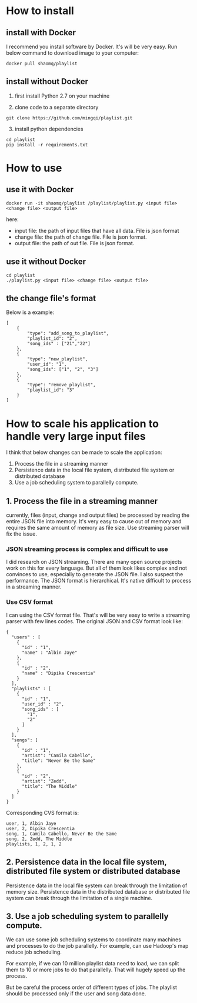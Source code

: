 # How to install
## install with Docker
I recommend you install software by Docker. It's will be very easy. Run below command to download image to your computer:

```
docker pull shaomq/playlist
```

## install without Docker

1. first install Python 2.7 on your machine

2. clone code to a separate directory

```
git clone https://github.com/mingqi/playlist.git
```

3. install python dependencies

```
cd playlist
pip install -r requirements.txt
```

# How to use
## use it with Docker
```
docker run -it shaomq/playlist /playlist/playlist.py <input file> <change file> <output file>
```

here:
* input file: the path of input files that have all data. File is json format
* change file: the path of change file. File is json format.
* output file: the path of out file. File is json format.

## use it without Docker

```
cd playlist
./playlist.py <input file> <change file> <output file>
```

## the change file's format
Below is a example:
```
[
    {
        "type": "add_song_to_playlist",
        "playlist_id": "2",
        "song_ids" : ["21","22"]
    },
    {
        "type": "new_playlist",
        "user_id": "1",
        "song_ids": ["1", "2", "3"]
    },
    {
        "type": "remove_playlist",
        "playlist_id": "3"
    }
]
```

# How to scale his application to handle very large input files
I think that below changes can be made to scale the application:
1. Process the file in a streaming manner
2. Persistence data in the local file system, distributed file system or distributed database 
3.  Use a job scheduling system to parallelly compute.

## 1. Process the file in a streaming manner
currently, files (input, change and output files) be processed by reading the entire JSON file into memory. It's very easy to cause out of memory and requires the same amount of memory as file size.  Use streaming parser will fix the issue. 

### JSON streaming process is complex and difficult to use
I did research on JSON streaming.  There are many open source projects work on this for every language. But all of them look likes complex and not convinces to use, especially to generate the JSON file.  I also suspect the performance.  The JSON format is hierarchical. It's native difficult to process in a streaming manner. 

### Use CSV format 
I can using the CSV format file. That's will be very easy to write a streaming parser with few lines codes. The original JSON and CSV format look like:

```
{
  "users" : [
    {
      "id" : "1",
      "name" : "Albin Jaye"
    },
    {
      "id" : "2",
      "name" : "Dipika Crescentia"
    }
  ],
  "playlists" : [
    {
      "id" : "1",
      "user_id" : "2",
      "song_ids" : [
        "1",
        "2"
      ]
    }
  ],
  "songs": [
    {
      "id" : "1",
      "artist": "Camila Cabello",
      "title": "Never Be the Same"
    },
    {
      "id" : "2",
      "artist": "Zedd",
      "title": "The Middle"
    }
  ]
}

```


Corresponding CVS format is:
```
user, 1, Albin Jaye
user, 2, Dipika Crescentia
song, 1, Camila Cabello, Never Be the Same
song, 2, Zedd, The Middle
playlists, 1, 2, 1, 2
```

## 2. Persistence data in the local file system, distributed file system or distributed database 

Persistence data in the local file system can break through the limitation of memory size. Persistence data in the distributed database or distributed file system can break through the limitation of a single machine.

## 3. Use a job scheduling system to parallelly compute.
We can use some job scheduling systems to coordinate many machines and processes to do the job parallelly.  For example, can use Hadoop's map reduce job scheduling. 

For example, if we can 10 million playlist data need to load, we can split them to 10 or more jobs to do that parallelly. That will hugely speed up the process. 

But be careful the process order of different types of jobs.  The playlist should be processed only if the user and song data done.  
